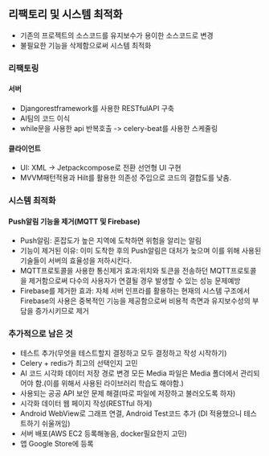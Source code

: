 ##  리팩토리 및 시스템 최적화
- 기존의 프로젝트의 소스코드를 유지보수가 용이한 소스코드로 변경
- 불필요한 기능을 삭제함으로써 시스템 최적화

### 리팩토링
#### 서버
- Djangorestframework를 사용한 RESTfulAPI 구축
- AI팀의 코드 이식
- while문을 사용한 api 반복호출 -> celery-beat를 사용한 스케줄링

#### 클라이언트
- UI: XML -> Jetpackcompose로 전환 선언형 UI 구현
- MVVM패턴적용과 Hilt를 활용한 의존성 주입으로 코드의 결합도를 낮춤.

### 시스템 최적화
#### Push알림 기능을 제거(MQTT 및 Firebase)
- Push알림: 혼잡도가 높은 지역에 도착하면 위험을 알리는 알림
- 기능이 제거된 이유: 이미 도착한 후의 Push알림은 대처가 늦으며 이를 위해 사용된 기술들이 서버의 효율성을 저하시킨다. 
- MQTT프로토콜을 사용한 통신제거 효과:위치와 토큰을 전송하던 MQTT프로토콜을 제거함으로써 다수의 사용자가 연결될 경우 발생할 수 있는 성능 문제예방
- Firebase를 제거한 효과: 자체 서버 인프라를 활용하는 현재의 시스템 구조에서 Firebase의 사용은 중복적인 기능을 제공함으로써 비용적 측면과 유지보수성의 부담을 증가시키므로 제거



### 추가적으로 남은 것
- 테스트 추가(무엇을 테스트할지 결정하고 모두 결정하고 작성 시작하기)
- Celery + redis가 최고의 선택인지 고민
- AI 코드 시각화 데이터 저장 경로 변경 모든 Media 파일은 Media 폴더에서 관리되어야 함.(이를 위해서 사용된 라이브러리 학습도 해야함.)
- 사용되는 공공 API 보안 문제 해결(따로 파일에 저장하고 불러오도록 하자)
- 시각화 데이터 웹 페이지 작성(RESTful 하게)
- Android WebView로 그래프 연결, Android Test코드 추가 (DI 적용했으니 테스트하기 쉬울꺼임)
- 서버 배포(AWS EC2 등록해놓음, docker필요한지 고민)
- 앱 Google Store에 등록
